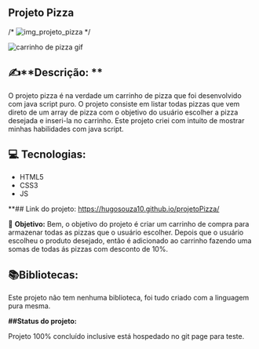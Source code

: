 ## Projeto Pizza

/* ![img_projeto_pizza](https://user-images.githubusercontent.com/51915862/135942341-bec02987-3149-48e7-ab4a-fb8a8e57bda1.png) */

![carrinho de pizza gif](https://user-images.githubusercontent.com/51915862/135943009-bb6232a2-9770-4520-9404-ff852df9c9cc.gif)


## ✍️**Descrição: **

O projeto pizza é na verdade um carrinho de pizza que foi desenvolvido com java script puro. O projeto consiste em listar todas pizzas que vem direto de um array de pizza com o objetivo do usuário escolher a pizza desejada e inseri-la no carrinho. Este projeto criei com intuito de mostrar minhas habilidades com java script.

## 💻  **Tecnologias:**

  <ul>
    <li>HTML5</li>
    <li>CSS3</li>
     <li>JS</li>
  </ul>


**## Link do projeto:
   https://hugosouza10.github.io/projetoPizza/

🎯 **Objetivo:**  Bem, o objetivo do projeto é criar um carrinho de compra para armazenar todas as pizzas que o usuário escolher. Depois que o usuário escolheu o produto desejado, então é adicionado ao carrinho fazendo uma somas de todas ás pizzas com desconto de 10%.

## 📚**Bibliotecas:**

Este projeto não tem nenhuma biblioteca, foi tudo criado com a linguagem pura mesma.

**##Status do projeto:**

Projeto 100% concluído inclusive está hospedado no git page para teste.
